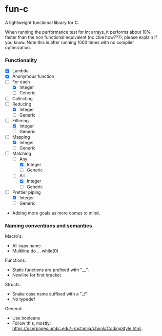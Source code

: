 # fun-c
A lightweight functional library for C.

When running the performance test for int arrays, it performs about 10% faster than the non functional equivalent (no clue how???), please explain if you know. Note this is after running 1000 times with no compiler optimization.

### Functionality
- [x] Lambda
- [x] Anonymous function
- [ ] For each
  - [x] Integer
  - [ ] Generic
- [ ] Collecting
- [ ] Reducing
  - [x] Integer
  - [ ] Generic
- [ ] Filtering
  - [x] Integer
  - [ ] Generic
- [ ] Mapping
  - [x] Integer
  - [ ] Generic
- [ ] Matching
  - [ ] Any
    - [x] Integer
    - [ ] Generic
  - [ ] All
    - [x] Integer
    - [ ] Generic
- [ ] Prettier piping
  - [x] Integer
  - [ ] Generic
- Adding more goals as more comes to mind.

### Naming conventions and semantics
Macro's:
  - All caps name.
  - Multiline do ... while(0)

Functions:
  - Static functions are prefixed with "\__".
  - Newline for first bracket.

Structs:
  - Snake case name suffixed with a "\_t"
  - No typedef

General:
  - Use booleans
  - Follow this, mostly: https://userpages.umbc.edu/~rostamia/cbook/CodingStyle.html.
